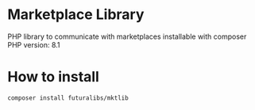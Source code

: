 # Marketplace Library
PHP library to communicate with marketplaces installable with composer
PHP version: 8.1


# How to install
<pre><code>composer install futuralibs/mktlib
</code></pre>
